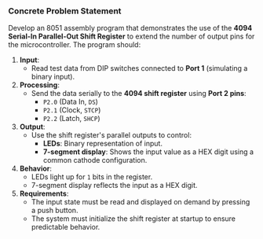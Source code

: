 ### **Concrete Problem Statement**

Develop an 8051 assembly program that demonstrates the use of the **4094 Serial-In Parallel-Out Shift Register** to extend the number of output pins for the microcontroller. The program should:

1. **Input**:
    - Read test data from DIP switches connected to **Port 1** (simulating a binary input).
2. **Processing**:
    - Send the data serially to the **4094 shift register** using **Port 2 pins**:
        - `P2.0` (Data In, `DS`)
        - `P2.1` (Clock, `STCP`)
        - `P2.2` (Latch, `SHCP`)
3. **Output**:
    - Use the shift register's parallel outputs to control:
        - **LEDs**: Binary representation of input.
        - **7-segment display**: Shows the input value as a HEX digit using a common cathode configuration.
4. **Behavior**:
    - LEDs light up for `1` bits in the register.
    - 7-segment display reflects the input as a HEX digit.
5. **Requirements**:
    - The input state must be read and displayed on demand by pressing a push button.
    - The system must initialize the shift register at startup to ensure predictable behavior.